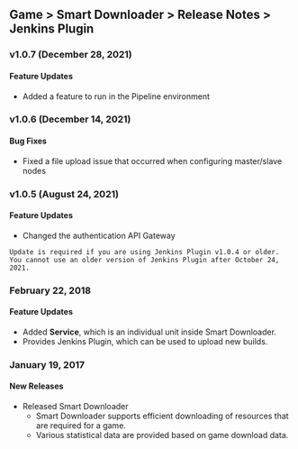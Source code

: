 ## Game > Smart Downloader > Release Notes > Jenkins Plugin

### v1.0.7 (December 28, 2021)
#### Feature Updates
* Added a feature to run in the Pipeline environment

### v1.0.6 (December 14, 2021)
#### Bug Fixes
* Fixed a file upload issue that occurred when configuring master/slave nodes

### v1.0.5 (August 24, 2021)
#### Feature Updates
* Changed the authentication API Gateway
```
Update is required if you are using Jenkins Plugin v1.0.4 or older.
You cannot use an older version of Jenkins Plugin after October 24, 2021.
```

### February 22, 2018
#### Feature Updates
* Added **Service**, which is an individual unit inside Smart Downloader.
* Provides Jenkins Plugin, which can be used to upload new builds.

### January 19, 2017
#### New Releases
* Released Smart Downloader
  * Smart Downloader supports efficient downloading of resources that are required for a game.
  * Various statistical data are provided based on game download data.